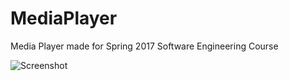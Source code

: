 # MediaPlayer
Media Player made for Spring 2017 Software Engineering Course

![](https://i.imgur.com/o8pjbYS.png "Screenshot")
